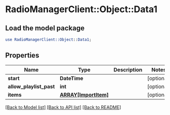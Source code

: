 # RadioManagerClient::Object::Data1

## Load the model package
```perl
use RadioManagerClient::Object::Data1;
```

## Properties
Name | Type | Description | Notes
------------ | ------------- | ------------- | -------------
**start** | **DateTime** |  | [optional] 
**allow_playlist_past** | **int** |  | [optional] 
**items** | [**ARRAY[ImportItem]**](ImportItem.md) |  | [optional] 

[[Back to Model list]](../README.md#documentation-for-models) [[Back to API list]](../README.md#documentation-for-api-endpoints) [[Back to README]](../README.md)


